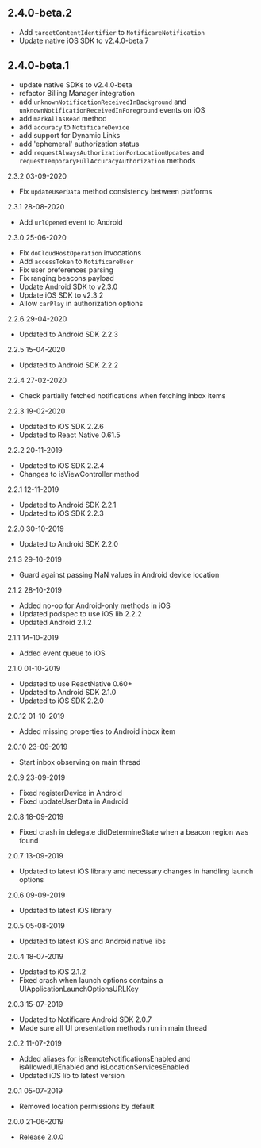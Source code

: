 ## 2.4.0-beta.2
- Add `targetContentIdentifier` to `NotificareNotification`
- Update native iOS SDK to v2.4.0-beta.7

## 2.4.0-beta.1
- update native SDKs to v2.4.0-beta
- refactor Billing Manager integration
- add `unknownNotificationReceivedInBackground` and `unknownNotificationReceivedInForeground` events on iOS
- add `markAllAsRead` method
- add `accuracy` to `NotificareDevice`
- add support for Dynamic Links
- add 'ephemeral' authorization status
- add `requestAlwaysAuthorizationForLocationUpdates` and `requestTemporaryFullAccuracyAuthorization` methods

2.3.2 03-09-2020
- Fix `updateUserData` method consistency between platforms

2.3.1 28-08-2020
- Add `urlOpened` event to Android

2.3.0 25-06-2020
- Fix `doCloudHostOperation` invocations
- Add `accessToken` to `NotificareUser`
- Fix user preferences parsing
- Fix ranging beacons payload
- Update Android SDK to v2.3.0
- Update iOS SDK to v2.3.2
- Allow `carPlay` in authorization options

2.2.6 29-04-2020
- Updated to Android SDK 2.2.3

2.2.5 15-04-2020
- Updated to Android SDK 2.2.2

2.2.4 27-02-2020
- Check partially fetched notifications when fetching inbox items 

2.2.3 19-02-2020
- Updated to iOS SDK 2.2.6
- Updated to React Native 0.61.5

2.2.2 20-11-2019
- Updated to iOS SDK 2.2.4
- Changes to isViewController method

2.2.1 12-11-2019
- Updated to Android SDK 2.2.1
- Updated to iOS SDK 2.2.3

2.2.0 30-10-2019
- Updated to Android SDK 2.2.0

2.1.3 29-10-2019
- Guard against passing NaN values in Android device location

2.1.2 28-10-2019
- Added no-op for Android-only methods in iOS
- Updated podspec to use iOS lib 2.2.2
- Updated Android 2.1.2

2.1.1 14-10-2019
- Added event queue to iOS

2.1.0 01-10-2019
- Updated to use ReactNative 0.60+
- Updated to Android SDK 2.1.0
- Updated to iOS SDK 2.2.0

2.0.12 01-10-2019
- Added missing properties to Android inbox item

2.0.10 23-09-2019
- Start inbox observing on main thread

2.0.9 23-09-2019
- Fixed registerDevice in Android
- Fixed updateUserData in Android

2.0.8 18-09-2019
- Fixed crash in delegate didDetermineState when a beacon region was found

2.0.7 13-09-2019
- Updated to latest iOS library and necessary changes in handling launch options

2.0.6 09-09-2019
- Updated to latest iOS library

2.0.5 05-08-2019
- Updated to latest iOS and Android native libs

2.0.4 18-07-2019
- Updated to iOS 2.1.2
- Fixed crash when launch options contains a UIApplicationLaunchOptionsURLKey

2.0.3 15-07-2019
- Updated to Notificare Android SDK 2.0.7
- Made sure all UI presentation methods run in main thread

2.0.2 11-07-2019
- Added aliases for isRemoteNotificationsEnabled and isAllowedUIEnabled and isLocationServicesEnabled
- Updated iOS lib to latest version 

2.0.1 05-07-2019
- Removed location permissions by default

2.0.0 21-06-2019
- Release 2.0.0
